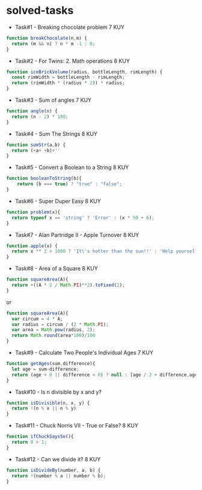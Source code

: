 # solved-tasks
* Task#1 - Breaking chocolate problem 7 KUY 
```javascript
function breakChocolate(n,m) {
  return (m && n) ? n * m -1 : 0;
}
```
* Task#2 -  For Twins: 2. Math operations 8 KUY
```javascript
function iceBrickVolume(radius, bottleLength, rimLength) {
  const rimWidth = bottleLength - rimLength;
  return (rimWidth * (radius * 2)) * radius;
}
```
* Task#3 - Sum of angles 7 KUY
```javascript
function angle(n) {
  return (n - 2) * 180;
}
```
* Task#4 - Sum The Strings 8 KUY 
```javascript
function sumStr(a,b) {
  return (+a+ +b)+''  
}
```
* Task#5 - Convert a Boolean to a String 8 KUY
```javascript
function booleanToString(b){
    return (b === true) ? "true" : "false";
}
```
* Task#6 - Super Duper Easy 8 KUY 
```javascript
function problem(x){
  return typeof x == 'string' ? 'Error' : (x * 50 + 6);
}
```
* Task#7 - Alan Partridge II - Apple Turnover 8 KUY
```javascript
function apple(x) {
  return x ** 2 > 1000 ? 'It\'s hotter than the sun!!' : 'Help yourself to a honeycomb Yorkie for the glovebox.';
}
```
* Task#8 - Area of a Square 8 KUY
```javascript
function squareArea(A){
  return +((A * 2 / Math.PI)**2).toFixed(2);
}
```
or
```javascript
function squareArea(A){
  var circum = 4 * A;
  var radius = circum / (2 * Math.PI);
  var area = Math.pow(radius, 2);
  return Math.round(area*100)/100
}
```
* Task#9 - Calculate Two People's Individual Ages 7 KUY
```javascript
function getAges(sum,difference){
  let age = sum-difference;
  return (age < 0 || difference < 0) ? null : [age / 2 + difference,age / 2]
}   
```
* Task#10 - Is n divisible by x and y?
```javascript
function isDivisible(n, x, y) {
  return !(n % x || n % y)
}
```
* Task#11 - Chuck Norris VII - True or False? 8 KUY
```javascript
function ifChuckSaysSo(){
  return 0 > 1;
}
```
* Task#12  - Can we divide it? 8 KUY
```javascript
function isDivideBy(number, a, b) {
  return !(number % a || number % b);
}
```